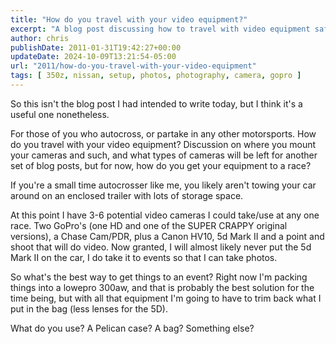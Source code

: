 ```yaml
---
title: "How do you travel with your video equipment?"
excerpt: "A blog post discussing how to travel with video equipment safely."
author: chris
publishDate: 2011-01-31T19:42:27+00:00
updateDate: 2024-10-09T13:21:54-05:00
url: "2011/how-do-you-travel-with-your-video-equipment"
tags: [ 350z, nissan, setup, photos, photography, camera, gopro ]
---
```


So this isn't the blog post I had intended to write today, but I think it's a useful one nonetheless.

For those of you who autocross, or partake in any other motorsports. How do you travel with your video equipment? Discussion on where you mount your cameras and such, and what types of cameras will be left for another set of blog posts, but for now, how do you get your equipment to a race?

If you're a small time autocrosser like me, you likely aren't towing your car around on an enclosed trailer with lots of storage space.

At this point I have 3-6 potential video cameras I could take/use at any one race. Two GoPro's (one HD and one of the SUPER CRAPPY original versions), a Chase Cam/PDR, plus a Canon HV10, 5d Mark II and a point and shoot that will do video. Now granted, I will almost likely never put the 5d Mark II on the car, I do take it to events so that I can take photos.

So what's the best way to get things to an event? Right now I'm packing things into a lowepro 300aw, and that is probably the best solution for the time being, but with all that equipment I'm going to have to trim back what I put in the bag (less lenses for the 5D).

What do you use? A Pelican case? A bag? Something else?

